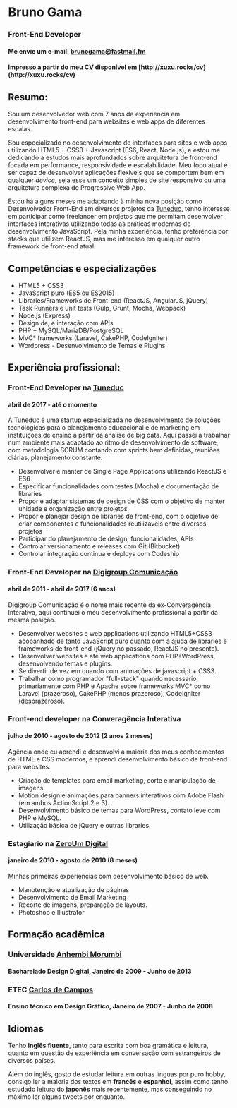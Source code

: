 <!--
title: Bruno Gama - Curriculum Vitae
author: Bruno Gama
date: February 24, 2017
updated: February 24, 2017
printable: 1
bodyClass: justified-text cv
-->

**Bruno <span class="blue-text">Gama</span>**
=============================================

### <span class="blue-text">**Front-End**</span> Developer

#### Me envie um e-mail: [brunogama@fastmail.fm](mailto:brunogama@fastmail.fm)

<div class="print-only">
<h4>Impresso a partir do meu CV disponível em [http://xuxu.rocks/cv](http://xuxu.rocks/cv)</h4>
</div>

**<span class="blue-text">Resumo:</span>**
------------------------------------------

Sou um desenvolvedor web com 7 anos de experiência em desenvolvimento front-end para websites e web apps de diferentes escalas.

Sou especializado no desenvolvimento de interfaces para sites e web apps utilizando HTML5 + CSS3 + Javascript (ES6, React, Node.js), e estou me dedicando a estudos mais aprofundados sobre arquitetura de front-end focada em performance, responsividade e escalabilidade. Meu foco atual é ser capaz de desenvolver aplicações flexíveis que se comportem bem em qualquer *device*, seja esse um conceito simples de site responsivo ou uma arquitetura complexa de Progressive Web App.

Estou há alguns meses me adaptando à minha nova posição como Desenvolvedor Front-End em diversos projetos da [Tuneduc](http://tuneduc.com.br/), tenho interesse em participar como freelancer em projetos que me permitam desenvolver interfaces interativas utilizando todas as práticas modernas de desenvolvimento JavaScript. Pela minha experiência, tenho preferência por stacks que utilizem ReactJS, mas me interesso em qualquer outro framework de front-end atual.

**Competências e <span class="blue-text">especializações</span>**
----------------------------------------------------------------
* HTML5 + CSS3
* JavaScript puro (ES5 ou ES2015)
* Libraries/Frameworks de Front-end (ReactJS, AngularJS, jQuery)
* Task Runners e unit tests (Gulp, Grunt, Mocha, Webpack)
* Node.js (Express)
* Design de, e interação com APIs
* PHP + MySQL/MariaDB/PostgreSQL
* MVC* frameworks (Laravel, CakePHP, CodeIgniter)
* Wordpress - Desenvolvimento de Temas e Plugins

**Experiência <span class="blue-text">profissional:</span>**
------------------------------------------------------------

### Front-End Developer na **[Tuneduc](http://tuneduc.com.br/)**

#### abril de 2017  -  até o momento

A Tuneduc é uma startup especializada no desenvolvimento de soluções tecnólogicas para o planejamento educacional e de marketing em instituições de ensino a partir da análise de big data. Aqui passei a trabalhar num ambiente mais adaptado ao ritmo de desenvolvimento de software, com metodologia SCRUM contando com sprints bem definidas, reuniões diárias, planejamento constante.

* Desenvolver e manter de Single Page Applications utilizando ReactJS e ES6
* Especificar funcionalidades com testes (Mocha) e documentação de libraries
* Propor e adaptar sistemas de design de CSS com o objetivo de manter unidade e organização entre projetos
* Propor e planejar design de libraries de front-end, com o objetivo de criar componentes e funcionalidades reutilizáveis entre diversos projetos
* Participar do planejamento de design, funcionalidades, APIs
* Controlar versionamento e releases com Git (Bitbucket)
* Controlar integração continua e deploys com Codeship

### Front-End Developer na **[Digigroup Comunicação](http://digigroup.com.br/)**

#### abril de 2011  -  abril de 2017 (6 anos)

Digigroup Comunicação é o nome mais recente da ex-Converagência Interativa, aqui continuei o meu desenvolvimento profissional a partir da mesma posição.
* Desenvolver websites e web applications utilizando HTML5+CSS3 acopanhado de tanto JavaScript puro quanto com a ajuda de libraries e frameworks de front-end (jQuery no passado, ReactJS no presente).
* Desenvolver websites e até web applications com PHP+WordPress, desenvolvendo temas e plugins.
* Se divertir de vez em quando com animações de javascript + CSS3.
* Trabalhar como programador "full-stack" quando necessario, primariamente com PHP e Apache sobre frameworks MVC* como Laravel (prazeroso), CakePHP (menos prazeroso), CodeIgniter (desprazeroso).


### Front-end developer  na <span class="yellow-text">**Converagência Interativa**</span>

#### julho de 2010  -  agosto de 2012  (2 anos 2 meses)

Agência onde eu aprendi e desenvolvi a maioria dos meus conhecimentos de HTML e CSS modernos, e aprendi desenvolvimento básico de front-end para websites.
* Criação de templates para email marketing, corte e manipulação de imagens.
* Motion design e animações para banners interativos com Adobe Flash (em ambos ActionScript 2 e 3).
* Desenvolvimento básico de temas para WordPress, contato leve com PHP e MySQL.
* Utilização básica de jQuery e outras libraries.

### Estagiario  na **[ZeroUm Digital](http://www.zeroum.com.br/)**

#### janeiro de 2010  -  agosto de 2010 (8 meses)

Minhas primeiras experiências com desenvolvimento básico de web.
* Manutenção e atualização de páginas
* Desenvolvimento de Email Marketing
* Recorte de imagens, preparação de layouts.
* Photoshop e Illustrator

**Formação <span class="blue-text">acadêmica</span>**
-----------------------------------------------------

### Universidade **[Anhembi Morumbi](http://portal.anhembi.br/)**

#### Bacharelado Design Digital, Janeiro de 2009 - Junho de 2013

### ETEC **[Carlos de Campos](http://www.eteccarlosdecampos.com.br/)**

#### Ensino técnico em Design Gráfico, Janeiro de 2007 - Junho de 2008

**<span class="blue-text">Idiomas</span>**
------------------------------------------

Tenho <span class="yellow-text">**inglês fluente**</span>, tanto para escrita com boa gramática e leitura, quanto em questão de experiência em conversação com estrangeiros de diversos países.

Além do inglês, gosto de estudar leitura em outras línguas por puro hobby, consigo ler a maioria dos textos em <span class="yellow-text">**francês**</span> e <span class="yellow-text">**espanhol**</span>, assim como tenho estudado leitura do <span class="yellow-text">**japonês**</span> mais recentemente, mas conseguindo no máximo ler alguns tweets por enquanto.
